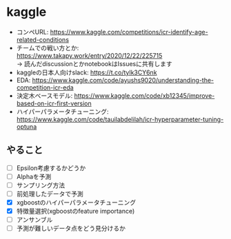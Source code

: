 # kaggle
* コンペURL: <https://www.kaggle.com/competitions/icr-identify-age-related-conditions>
* チームでの戦い方とか: <https://www.takapy.work/entry/2020/12/22/225715> \
-> 読んだdiscussionとかnotebookはIssuesに共有します
* kaggleの日本人向けslack: <https://t.co/tylk3CY6nk>
* EDA: <https://www.kaggle.com/code/ayushs9020/understanding-the-competition-icr-eda>
* 決定木ベースモデル: <https://www.kaggle.com/code/xb12345/improve-based-on-icr-first-version>
* ハイパーパラメータチューニング: <https://www.kaggle.com/code/tauilabdelilah/icr-hyperparameter-tuning-optuna>
## やること
- [ ] Epsilon考慮するかどうか
- [ ] Alphaを予測
- [ ] サンプリング方法
- [ ] 前処理したデータで予測
- [x] xgboostのハイパーパラメータチューニング
- [x] 特徴量選択(xgboostのfeature importance)
- [ ] アンサンブル
- [ ] 予測が難しいデータ点をどう見分けるか

